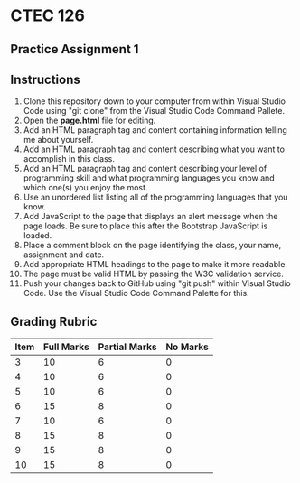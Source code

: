 # CTEC 126

## Practice Assignment 1

## Instructions

1. Clone this repository down to your computer from within Visual Studio Code using "git clone" from the Visual Studio Code Command Pallete.
2. Open the **page.html** file for editing.
3. Add an HTML paragraph tag and content containing information telling me about yourself.
4. Add an HTML paragraph tag and content describing what you want to accomplish in this class.
5. Add an HTML paragraph tag and content describing your level of programming skill and what programming languages you know and which one(s) you enjoy the most.
6. Use an unordered list listing all of the programming languages that you know.
7. Add JavaScript to the page that displays an alert message when the page loads. Be sure to place this after the Bootstrap JavaScript is loaded.
8. Place a comment block on the page identifying the class, your name, assignment and date.
9. Add appropriate HTML headings to the page to make it more readable.
10. The page must be valid HTML by passing the W3C validation service.
11. Push your changes back to GitHub using "git push" within Visual Studio Code. Use the Visual Studio Code Command Palette for this.

## Grading Rubric

| Item | Full Marks  | Partial Marks | No Marks |
|:--|:--|:--|:--|
| 3 | 10 | 6 | 0 |
| 4 | 10 | 6 | 0 |
| 5 | 10 | 6 | 0 |
| 6 | 15 | 8 | 0 |
| 7 | 10 | 6 | 0 |
| 8 | 15 | 8 | 0 |
| 9 | 15 | 8 | 0 |
| 10 | 15 | 8 | 0 |
